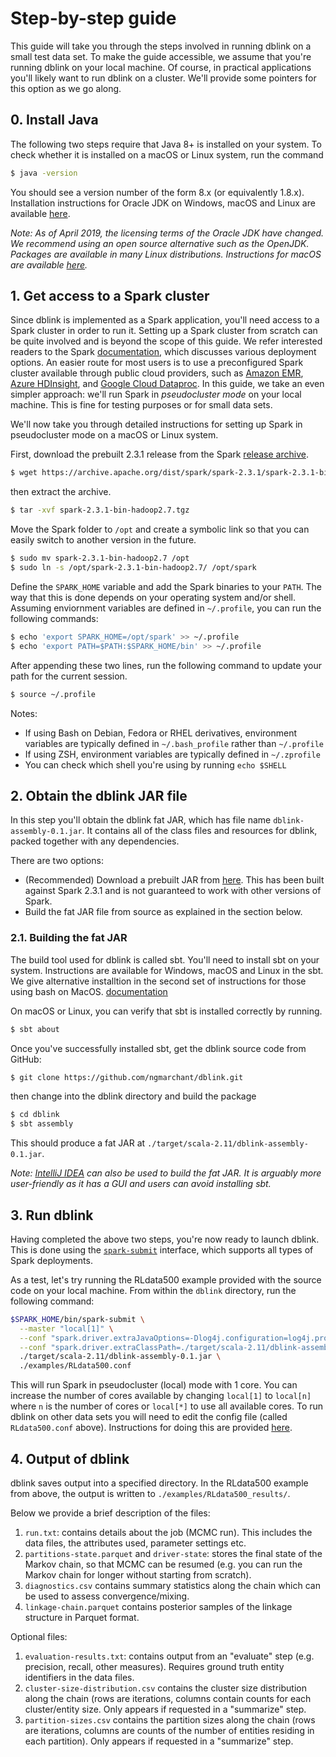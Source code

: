 # Step-by-step guide
This guide will take you through the steps involved in running dblink on a 
small test data set. To make the guide accessible, we assume that you're 
running dblink on your local machine. Of course, in practical applications 
you'll likely want to run dblink on a cluster. We'll provide some pointers 
for this option as we go along.

## 0. Install Java
The following two steps require that Java 8+ is installed on your system. 
To check whether it is installed on a macOS or Linux system, run the command
```bash
$ java -version
```
You should see a version number of the form 8.x (or equivalently 1.8.x).
Installation instructions for Oracle JDK on Windows, macOS and Linux are 
available [here](https://java.com/en/download/help/download_options.xml).

_Note: As of April 2019, the licensing terms of the Oracle JDK have changed. 
We recommend using an open source alternative such as the OpenJDK. Packages 
are available in many Linux distributions. Instructions for macOS are 
available [here](macos-java8.md)._

## 1. Get access to a Spark cluster
Since dblink is implemented as a Spark application, you'll need access to a 
Spark cluster in order to run it.
Setting up a Spark cluster from scratch can be quite involved and is beyond 
the scope of this guide.
We refer interested readers to the Spark 
[documentation](https://spark.apache.org/docs/latest/#launching-on-a-cluster), 
which discusses various deployment options.
An easier route for most users is to use a preconfigured Spark cluster 
available through public cloud providers, such as 
[Amazon EMR](https://aws.amazon.com/emr/), 
[Azure HDInsight](https://azure.microsoft.com/en-us/services/hdinsight/), 
and [Google Cloud Dataproc](https://cloud.google.com/dataproc/).
In this guide, we take an even simpler approach: we'll run Spark in 
_pseudocluster mode_ on your local machine.
This is fine for testing purposes or for small data sets.

We'll now take you through detailed instructions for setting up Spark in 
pseudocluster mode on a macOS or Linux system.

First, download the prebuilt 2.3.1 release from the Spark
[release archive](https://archive.apache.org/dist/spark/).
```bash
$ wget https://archive.apache.org/dist/spark/spark-2.3.1/spark-2.3.1-bin-hadoop2.7.tgz
```
then extract the archive.
```bash
$ tar -xvf spark-2.3.1-bin-hadoop2.7.tgz
```

Move the Spark folder to `/opt` and create a symbolic link so that you can 
easily switch to another version in the future.
```bash
$ sudo mv spark-2.3.1-bin-hadoop2.7 /opt
$ sudo ln -s /opt/spark-2.3.1-bin-hadoop2.7/ /opt/spark
```

Define the `SPARK_HOME` variable and add the Spark binaries to your `PATH`. 
The way that this is done depends on your operating system and/or shell.
Assuming enviornment variables are defined in `~/.profile`, you can 
run the following commands:
```bash
$ echo 'export SPARK_HOME=/opt/spark' >> ~/.profile
$ echo 'export PATH=$PATH:$SPARK_HOME/bin' >> ~/.profile
```

After appending these two lines, run the following command to update your 
path for the current session. 
```bash
$ source ~/.profile 
```

Notes:
* If using Bash on Debian, Fedora or RHEL derivatives, environment 
variables are typically defined in `~/.bash_profile` rather than 
`~/.profile`
* If using ZSH, environment variables are typically defined in 
`~/.zprofile`
* You can check which shell you're using by running `echo $SHELL`

## 2. Obtain the dblink JAR file
In this step you'll obtain the dblink fat JAR, which has file name 
`dblink-assembly-0.1.jar`.
It contains all of the class files and resources for dblink, packed together 
with any dependencies.

There are two options:
* (Recommended) Download a prebuilt JAR from [here](https://github.com/ngmarchant/dblink/releases). 
This has been built against Spark 2.3.1 and is not guaranteed to work with 
other versions of Spark.
* Build the fat JAR file from source as explained in the section below.

### 2.1. Building the fat JAR
The build tool used for dblink is called sbt. You'll need to install 
sbt on your system. Instructions are available for Windows, macOS and Linux 
in the sbt. We give alternative installtion in the second set of instructions
for those using bash on MacOS. 
[documentation](https://www.scala-sbt.org/1.x/docs/Setup.html)

On macOS or Linux, you can verify that sbt is installed correctly by running.
```bash
$ sbt about
```

Once you've successfully installed sbt, get the dblink source code from 
GitHub:
```bash
$ git clone https://github.com/ngmarchant/dblink.git
```
then change into the dblink directory and build the package
```bash
$ cd dblink
$ sbt assembly
```
This should produce a fat JAR at `./target/scala-2.11/dblink-assembly-0.1.jar`.

_Note: [IntelliJ IDEA](https://www.jetbrains.com/idea/) can also be used to 
build the fat JAR. It is arguably more user-friendly as it has a GUI and 
users can avoid installing sbt._

## 3. Run dblink
Having completed the above two steps, you're now ready to launch dblink.
This is done using the [`spark-submit`](https://spark.apache.org/docs/latest/submitting-applications.html) 
interface, which supports all types of Spark deployments.

As a test, let's try running the RLdata500 example provided with the source 
code on your local machine.
From within the `dblink` directory, run the following command:
```bash
$SPARK_HOME/bin/spark-submit \
  --master "local[1]" \
  --conf "spark.driver.extraJavaOptions=-Dlog4j.configuration=log4j.properties" \
  --conf "spark.driver.extraClassPath=./target/scala-2.11/dblink-assembly-0.1.jar" \
  ./target/scala-2.11/dblink-assembly-0.1.jar \
  ./examples/RLdata500.conf
```
This will run Spark in pseudocluster (local) mode with 1 core. You can increase 
the number of cores available by changing `local[1]` to `local[n]` where `n` 
is the number of cores or `local[*]` to use all available cores.
To run dblink on other data sets you will need to edit the config file (called 
`RLdata500.conf` above).
Instructions for doing this are provided [here](configuration.md).

## 4. Output of dblink
dblink saves output into a specified directory. In the RLdata500 example from 
above, the output is written to `./examples/RLdata500_results/`. 

Below we provide a brief description of the files:

1. `run.txt`: contains details about the job (MCMC run). This includes the 
data files, the attributes used, parameter settings etc.
2. `partitions-state.parquet` and `driver-state`: stores the final state of 
the Markov chain, so that MCMC can be resumed (e.g. you can run the Markov 
chain for longer without starting from scratch).
3. `diagnostics.csv` contains summary statistics along the chain which can be 
used to assess convergence/mixing.
4. `linkage-chain.parquet` contains posterior samples of the linkage structure 
in Parquet format.

Optional files:

1. `evaluation-results.txt`: contains output from an "evaluate" step (e.g. 
precision, recall, other measures). Requires ground truth entity identifiers 
in the data files.
2. `cluster-size-distribution.csv` contains the cluster size distribution 
along the chain (rows are iterations, columns contain counts for each 
cluster/entity size.  Only appears if requested in a "summarize" step.
3. `partition-sizes.csv` contains the partition sizes along the chain (rows 
are iterations, columns are counts of the number of entities residing in each 
partition). Only appears if requested in a "summarize" step.
